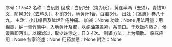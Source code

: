 序号：17542
名称：白矾煎
组成：白矾1分（烧为灰），黄连半两（去须），青钱10文，防风3分（去芦头），朴消3分，地黄汁1合，白蜜3分。
出处：《圣惠》卷八十九。
主治：小儿缘目及眦烂作疮肿痛。
加减：None
功效：None
用法用量：用绵裹，纳一青竹简中，入地黄汁及蜜，以绢油罩盖紧，系筒口。于炊饭内蒸之，候饭熟即泻出。以绵滤过，取少许涂之，日3-4次。
制备方法：上为细散。
临床应用：None
各家论述：None
用药禁忌：None
附注：None
